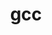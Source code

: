 ---
title: "gcc"
layout: cache
categories: [package, develop-2025-03-30]
meta: {"compilers": ["gcc@11.4.0"], "num_specs": 1, "num_specs_by_stack": {"root": 1, "tutorial": 1}, "oss": ["ubuntu22.04"], "platforms": ["linux"], "stacks": ["root", "tutorial"], "targets": ["x86_64_v3"], "versions": ["12.4.0"]}
spec_details: [{"compiler": "gcc@11.4.0", "hash": "62oq3njgmvd7silpc5t7ej265htrijnm", "os": "ubuntu22.04", "platform": "linux", "size": "-", "stacks": ["root", "tutorial"], "target": "x86_64_v3", "variants": ["~binutils", "+bootstrap", "build_system=autotools", "build_type=RelWithDebInfo", "~graphite", "languages:='c,c++,fortran'", "~mold", "~nvptx", "~piclibs", "~profiled", "~strip"], "versions": ["12.4.0"]}]
---